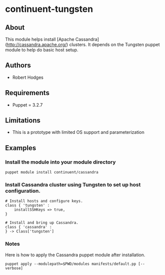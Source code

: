 # continuent-tungsten

## About

This module helps install [Apache Cassandra] (http://cassandra.apache.org/) clusters.  It depends on the Tungsten puppet module to help do basic host setup. 

## Authors

* Robert Hodges

## Requirements

* Puppet = 3.2.7

## Limitations

* This is a prototype with limited OS support and parameterization

## Examples

### Install the module into your module directory

    puppet module install continuent/cassandra
    
### Install Cassandra cluster using Tungsten to set up host configuration. 

    # Install hosts and configure keys. 
    class { 'tungsten' :
	    installSSHKeys => true,
    }
    
    # Install and bring up Cassandra. 
    class { 'cassandra' :
    } -> Class['tungsten']

### Notes

Here is how to apply the Cassandra puppet module after installation.  

    puppet apply --modulepath=$PWD/modules manifests/default.pp [--verbose]
